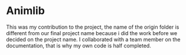 # Animlib 
This was my contribution to the project, the name of the origin folder is different from our final project name because i did the work before we decided on the project name. I collaborated with a team member on the documentation, that is why my own code is half completed.